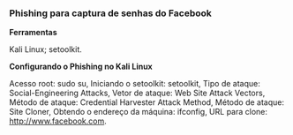 ### Phishing para captura de senhas do Facebook ###

**Ferramentas**

Kali Linux; setoolkit.


**Configurando o Phishing no Kali Linux**


Acesso root: sudo su,
Iniciando o setoolkit: setoolkit,
Tipo de ataque: Social-Engineering Attacks,
Vetor de ataque: Web Site Attack Vectors,
Método de ataque: Credential Harvester Attack Method,
Método de ataque: Site Cloner,
Obtendo o endereço da máquina: ifconfig,
URL para clone: http://www.facebook.com.


